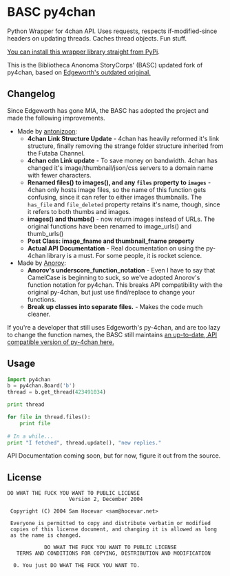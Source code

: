 BASC py4chan
============

Python Wrapper for 4chan API. Uses requests, respects if-modified-since headers on updating threads. Caches thread objects. Fun stuff.

[You can install this wrapper library straight from PyPi](https://pypi.python.org/pypi/BASC-py4chan).

This is the Bibliotheca Anonoma StoryCorps' (BASC) updated fork of py4chan, based on [Edgeworth's outdated original.](https://github.com/e000/py-4chan) 

## Changelog

Since Edgeworth has gone MIA, the BASC has adopted the project and made the following improvements.

* Made by [antonizoon](https://github.com/antonizoon):
  * **4chan Link Structure Update** - 4chan has heavily reformed it's link structure, finally removing the strange folder structure inherited from the Futaba Channel.
  * **4chan cdn Link update** - To save money on bandwidth. 4chan has changed it's image/thumbnail/json/css servers to a domain name with fewer characters.
  * **Renamed files() to images(), and any `files` property to `images`** - 4chan only hosts image files, so the name of this function gets confusing, since it can refer to either images thumbnails. The `has_file` and `file_deleted` property retains it's name, though, since it refers to both thumbs and images. 
  * **images() and thumbs()** - now return images instead of URLs. The original functions have been renamed to image_urls() and thumb_urls()
  * **Post Class: image_fname and thumbnail_fname property**
  * **Actual API Documentation** - Real documentation on using the py-4chan library is a must. For some people, it is rocket science.
* Made by [Anorov](https://github.com/Anorov/py-4chan):
  * **Anorov's underscore_function_notation** - Even I have to say that CamelCase is beginning to suck, so we've adopted Anorov's function notation for py4chan. This breaks API compatibility with the original py-4chan, but just use find/replace to change your functions.
  * **Break up classes into separate files.** - Makes the code much cleaner.

If you're a developer that still uses Edgeworth's py-4chan, and are too lazy to change the function names, the BASC still maintains [an up-to-date, API compatible version of py-4chan here.](https://github.com/bibanon/py-4chan)

## Usage

``` python
import py4chan
b = py4chan.Board('b')
thread = b.get_thread(423491034)

print thread

for file in thread.files():
    print file
    
# In a while...
print "I fetched", thread.update(), "new replies."
```

API Documentation coming soon, but for now, figure it out from the source.

## License

``` text
DO WHAT THE FUCK YOU WANT TO PUBLIC LICENSE
                    Version 2, December 2004

 Copyright (C) 2004 Sam Hocevar <sam@hocevar.net>

 Everyone is permitted to copy and distribute verbatim or modified
 copies of this license document, and changing it is allowed as long
 as the name is changed.

            DO WHAT THE FUCK YOU WANT TO PUBLIC LICENSE
   TERMS AND CONDITIONS FOR COPYING, DISTRIBUTION AND MODIFICATION

  0. You just DO WHAT THE FUCK YOU WANT TO.

```